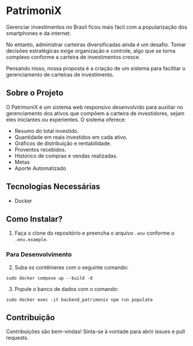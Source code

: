 # PatrimoniX

Gerenciar investimentos no Brasil ficou mais fácil com a popularização dos smartphones e da internet. 

No entanto, administrar carteiras diversificadas ainda é um desafio. Tomar decisões estratégicas exige organização e controle, algo que se torna complexo conforme a carteira de investimentos cresce. 

Pensando nisso, nossa proposta é a criação de um sistema para facilitar o gerenciamento de carteiras de investimento.

## Sobre o Projeto

O PatrimoniX é um sistema web responsivo desenvolvido para auxiliar no gerenciamento dos ativos que compõem a carteira de investidores, sejam eles iniciantes ou experientes. O sistema oferece:

- Resumo do total investido.
- Quantidade em reais investidos em cada ativo.
- Gráficos de distribuição e rentabilidade.
- Proventos recebidos.
- Histórico de compras e vendas realizadas.
- Metas
- Aporte Automatizado

## Tecnologias Necessárias

- Docker

## Como Instalar?

1. Faça o clone do repositório e preencha o arquivo `.env` conforme o `.env.example`.

### Para Desenvolvimento

2. Suba os contêineres com o seguinte comando:

```
sudo docker compose up --build -d
```

3. Popule o banco de dados com o comando:
 
```
sudo docker exec -it backend_patrimonix npm run populate
```

## Contribuição

Contribuições são bem-vindas! Sinta-se à vontade para abrir issues e pull requests.







